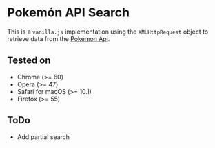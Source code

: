 # Pokemón API Search

This is a `vanilla.js` implementation using the `XMLHttpRequest` object to retrieve data from the [Pokémon Api](https://pokeapi.co).

## Tested on

* Chrome (>= 60)
* Opera (>= 47)
* Safari for macOS (>= 10.1)
* Firefox (>= 55)

## ToDo

* Add partial search
